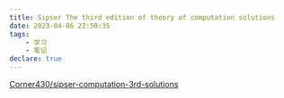 ```yaml
---
title: Sipser The third edition of theory of computation solutions
date: 2023-04-06 22:50:35
tags:
    - 学习
    - 笔记
declare: true
---
```

[Corner430/sipser-computation-3rd-solutions](https://github.com/Corner430/sipser-computation-3rd-solutions)
